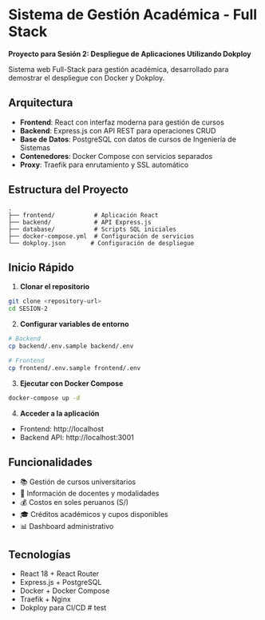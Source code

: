 # Sistema de Gestión Académica - Full Stack

**Proyecto para Sesión 2: Despliegue de Aplicaciones Utilizando Dokploy**

Sistema web Full-Stack para gestión académica, desarrollado para demostrar el despliegue con Docker y Dokploy.

## Arquitectura

- **Frontend**: React con interfaz moderna para gestión de cursos
- **Backend**: Express.js con API REST para operaciones CRUD
- **Base de Datos**: PostgreSQL con datos de cursos de Ingeniería de Sistemas
- **Contenedores**: Docker Compose con servicios separados
- **Proxy**: Traefik para enrutamiento y SSL automático

## Estructura del Proyecto

```
.
├── frontend/           # Aplicación React
├── backend/            # API Express.js
├── database/           # Scripts SQL iniciales
├── docker-compose.yml  # Configuración de servicios
└── dokploy.json       # Configuración de despliegue
```

## Inicio Rápido

1. **Clonar el repositorio**

```bash
git clone <repository-url>
cd SESION-2
```

2. **Configurar variables de entorno**

```bash
# Backend
cp backend/.env.sample backend/.env

# Frontend
cp frontend/.env.sample frontend/.env
```

3. **Ejecutar con Docker Compose**

```bash
docker-compose up -d
```

4. **Acceder a la aplicación**

- Frontend: http://localhost
- Backend API: http://localhost:3001

## Funcionalidades

- 📚 Gestión de cursos universitarios
- 👥 Información de docentes y modalidades
- 💰 Costos en soles peruanos (S/)
- 🎓 Créditos académicos y cupos disponibles
- 📊 Dashboard administrativo

## Tecnologías

- React 18 + React Router
- Express.js + PostgreSQL
- Docker + Docker Compose
- Traefik + Nginx
- Dokploy para CI/CD
#   t e s t  
 